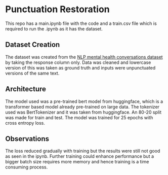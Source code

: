 # Punctuation Restoration

This repo has a main.ipynb file with the code and a train.csv file which is required to run the .ipynb as it has the dataset.

## Dataset Creation

The dataset was created from the [NLP mental health conversations dataset](https://www.kaggle.com/datasets/thedevastator/nlp-mental-health-conversations/data) by taking the response column only. Data was cleaned and lowercase version of this was taken as ground truth and inputs were unpunctuated versions of the same text.

## Architecture

The model used was a pre-trained bert model from huggingface, which is a transformer based model already pre-trained on large data. The tokenizer used was BertTokenizer and it was taken from huggingface. An 80-20 split was made for train and test. The model was trained for 25 epochs with cross entropy loss.

## Observations

The loss reduced gradually with training but the results were still not good as seen in the ipynb. Further training could enhance performance but a bigger batch size requires more memory and hence training is a time consuming process.